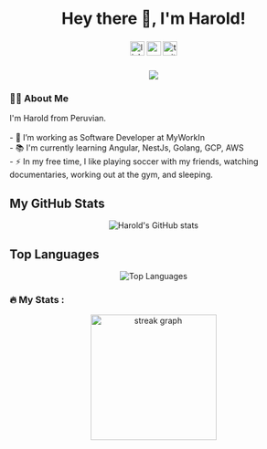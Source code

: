 <div align="center">
  <h1>Hey there 👋, I'm Harold!</h1>
</div>

###

<div align="center">
  <a href="https://www.linkedin.com/in/haroldmedrano18" target="_blank"><img src="https://img.shields.io/static/v1?message=LinkedIn&logo=linkedin&label=&color=0077B5&logoColor=white&labelColor=&style=for-the-badge" height="25" alt="linkedin logo" /></a>
  <a href="https://www.youtube.com/channel/harold18m" target="_blank"><img src="https://img.shields.io/static/v1?message=Youtube&logo=youtube&label=&color=FF0000&logoColor=white&labelColor=&style=for-the-badge" height="25" alt="youtube logo" /></a>
  <a href="https://twitter.com/harold18m" target="_blank"><img src="https://img.shields.io/static/v1?message=Twitter&logo=twitter&label=&color=1DA1F2&logoColor=white&labelColor=&style=for-the-badge" height="25" alt="twitter logo" /></a>
</div>

###

<div align="center">
  <img src="https://visitor-badge.laobi.icu/badge?page_id=harold18m.harold18m&" />
</div>

###

<h3 align="left">👩‍💻 About Me</h3>

<p align="left">I'm Harold from Peruvian.<br><br>- 🔭 I’m working as Software Developer at MyWorkIn<br>- 📚 I'm currently learning Angular, NestJs, Golang, GCP, AWS<br>- ⚡ In my free time, I like playing soccer with my friends, watching documentaries, working out at the gym, and sleeping. </p>
 
## My GitHub Stats
<div align="center">
  <img src="https://github-readme-stats.vercel.app/api?username=harold18m&show_icons=true&theme=radical" alt="Harold's GitHub stats" />
</div>

## Top Languages
<div align="center">
  <img src="https://github-readme-stats.vercel.app/api/top-langs/?username=harold18m&layout=compact&theme=radical" alt="Top Languages" />
</div>

###

<h3 align="left">🔥 My Stats :</h3>

<div align="center">
  <img src="https://streak-stats.demolab.com?user=harold18m&locale=en&mode=daily&theme=dark&hide_border=false&border_radius=5&order=3" height="220" alt="streak graph" />
</div>

###
